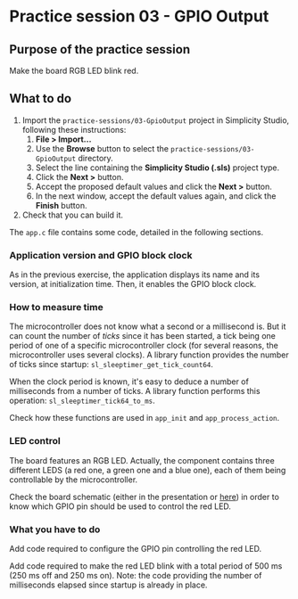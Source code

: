 # Practice session 03 - GPIO Output

## Purpose of the practice session

Make the board RGB LED blink red.

## What to do

1. Import the `practice-sessions/03-GpioOutput` project in Simplicity Studio, following these instructions:
   1. **File > Import...**
   2. Use the **Browse** button to select the `practice-sessions/03-GpioOutput` directory.
   3. Select the line containing the **Simplicity Studio (.sls)** project type.
   4. Click the **Next >** button.
   5. Accept the proposed default values and click the **Next >** button.
   6. In the next window, accept the default values again, and click the **Finish** button.
2. Check that you can build it.

The `app.c` file contains some code, detailed in the following sections.

### Application version and GPIO block clock

As in the previous exercise, the application displays its name and its version, at initialization time. Then, it enables the GPIO block clock.

### How to measure time

The microcontroller does not know what a second or a millisecond is. But it can count the number of *ticks* since it has been started, a tick being one period of one of a specific microcontroller clock (for several reasons, the microcontroller uses several clocks). A library function provides the number of ticks since startup: `sl_sleeptimer_get_tick_count64`.

When the clock period is known, it's easy to deduce a number of milliseconds from a number of ticks. A library function performs this operation: `sl_sleeptimer_tick64_to_ms`.

Check how these functions are used in `app_init` and `app_process_action`.

### LED control

The board features an RGB LED. Actually, the component contains three different LEDS (a red one, a green one and a blue one), each of them being controllable by the microcontroller.

Check the board schematic (either in the presentation or [here](https://www.silabs.com/documents/public/schematic-files/BRD2601B-A01-schematic.pdf)) in order to know which GPIO pin should be used to control the red LED.

### What you have to do

Add code required to configure the GPIO pin controlling the red LED.

Add code required to make the red LED blink with a total period of 500 ms (250 ms off and 250 ms on). Note: the code providing the number of milliseconds elapsed since startup is already in place.